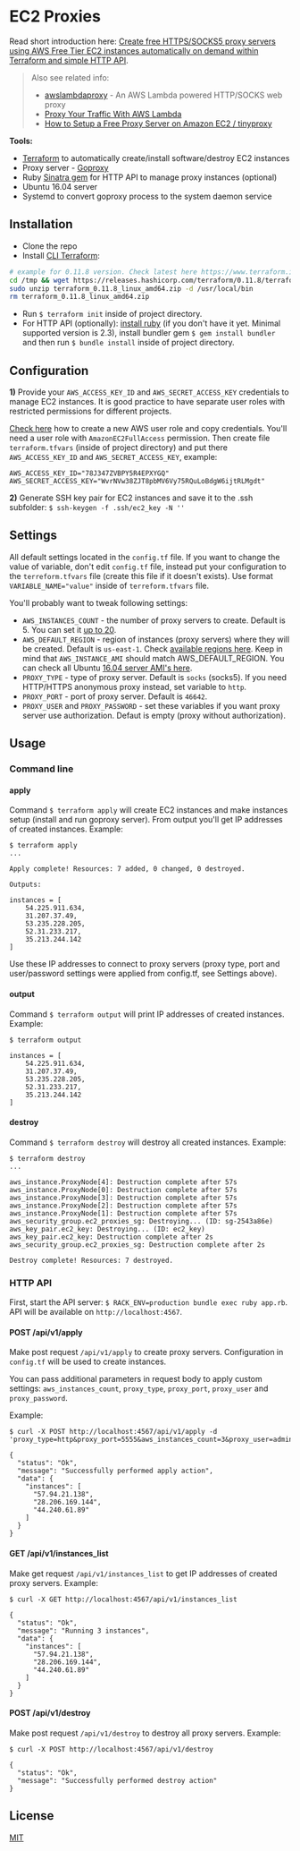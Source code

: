 # EC2 Proxies

Read short introduction here: [Create free HTTPS/SOCKS5 proxy servers using AWS Free Tier EC2 instances automatically on demand within Terraform and simple HTTP API](https://victorafanasev.info/tech/create-free-https-socks5-proxy-servers-using-free-ec2-automatically).

> Also see related info:
> * [awslambdaproxy](https://github.com/dan-v/awslambdaproxy) - An AWS Lambda powered HTTP/SOCKS web proxy
> * [Proxy Your Traffic With AWS Lambda](https://medium.com/@malzoek/proxy-your-traffic-with-aws-lambda-74efba8269ff)
> * [How to Setup a Free Proxy Server on Amazon EC2 / tinyproxy](https://webrobots.io/how-to-setup-a-free-proxy-server-on-amazon-ec2/)


**Tools:**
* [Terraform](https://www.terraform.io/) to automatically create/install software/destroy EC2 instances
* Proxy server - [Goproxy](https://github.com/snail007/goproxy)
* Ruby [Sinatra gem](http://sinatrarb.com/) for HTTP API to manage proxy instances (optional)
* Ubuntu 16.04 server
* Systemd to convert goproxy process to the system daemon service


## Installation

* Clone the repo
* Install [CLI Terraform](https://www.terraform.io/intro/getting-started/install.html):

```bash
# example for 0.11.8 version. Check latest here https://www.terraform.io/downloads.html
cd /tmp && wget https://releases.hashicorp.com/terraform/0.11.8/terraform_0.11.8_linux_amd64.zip
sudo unzip terraform_0.11.8_linux_amd64.zip -d /usr/local/bin
rm terraform_0.11.8_linux_amd64.zip
```

* Run `$ terraform init` inside of project directory.
* For HTTP API (optionally): [install ruby](https://www.ruby-lang.org/en/documentation/installation/) (if you don't have it yet. Minimal supported version is 2.3), install bundler gem `$ gem install bundler` and then run `$ bundle install` inside of project directory.


## Configuration

**1)** Provide your `AWS_ACCESS_KEY_ID` and `AWS_SECRET_ACCESS_KEY` credentials to manage EC2 instances. It is good practice to have separate user roles with restricted permissions for different projects.

[Check here](https://medium.com/@vfreefly/how-to-create-aws-restricted-credentials-example-for-s3-eb360189f383) how to create a new AWS user role and copy credentials. You'll need a user role with `AmazonEC2FullAccess` permission. Then create file `terraform.tfvars` (inside of project directory) and put there `AWS_ACCESS_KEY_ID` and `AWS_SECRET_ACCESS_KEY`, example:

```
AWS_ACCESS_KEY_ID="78J347ZVBPY5R4EPXYGQ"
AWS_SECRET_ACCESS_KEY="WvrNVw38ZJT8pbMV6Vy75RQuLoBdgW6ijtRLMgdt"
```

**2)** Generate SSH key pair for EC2 instances and save it to the .ssh subfolder: `$ ssh-keygen -f .ssh/ec2_key -N ''`


## Settings

All default settings located in the `config.tf` file. If you want to change the value of variable, don't edit `config.tf` file, instead put your configuration to the `terreform.tfvars` file (create this file if it doesn't exists). Use format `VARIABLE_NAME="value"` inside of `terreform.tfvars` file.

You'll probably want to tweak following settings:

* `AWS_INSTANCES_COUNT` - the number of proxy servers to create. Default is 5. You can set it [up to 20](https://aws.amazon.com/ec2/faqs/#How_many_instances_can_I_run_in_Amazon_EC2).
* `AWS_DEFAULT_REGION` - region of instances (proxy servers) where they will be created. Default is `us-east-1`. Check [available regions here](https://docs.aws.amazon.com/general/latest/gr/rande.html#ec2_region). Keep in mind that `AWS_INSTANCE_AMI` should match AWS_DEFAULT_REGION. You can check all Ubuntu [16.04 server AMI's here](https://cloud-images.ubuntu.com/locator/ec2/).
* `PROXY_TYPE` - type of proxy server. Default is `socks` (socks5). If you need HTTP/HTTPS anonymous proxy instead, set variable to `http`.
* `PROXY_PORT` - port of proxy server. Default is `46642`.
* `PROXY_USER` and `PROXY_PASSWORD` - set these variables if you want proxy server use authorization. Defaut is empty (proxy without authorization).

## Usage
### Command line
#### apply

Command `$ terraform apply` will create EC2 instances and make instances setup (install and run goproxy server). From output you'll get IP addresses of created instances. Example:

```
$ terraform apply
...

Apply complete! Resources: 7 added, 0 changed, 0 destroyed.

Outputs:

instances = [
    54.225.911.634,
    31.207.37.49,
    53.235.228.205,
    52.31.233.217,
    35.213.244.142
]
```

Use these IP addresses to connect to proxy servers (proxy type, port and user/password settings were applied from config.tf, see Settings above).

#### output

Command `$ terraform output` will print IP addresses of created instances. Example:

```
$ terraform output

instances = [
    54.225.911.634,
    31.207.37.49,
    53.235.228.205,
    52.31.233.217,
    35.213.244.142
]
```

#### destroy

Command `$ terraform destroy` will destroy all created instances. Example:

```
$ terraform destroy
...

aws_instance.ProxyNode[4]: Destruction complete after 57s
aws_instance.ProxyNode[0]: Destruction complete after 57s
aws_instance.ProxyNode[3]: Destruction complete after 57s
aws_instance.ProxyNode[2]: Destruction complete after 57s
aws_instance.ProxyNode[1]: Destruction complete after 57s
aws_security_group.ec2_proxies_sg: Destroying... (ID: sg-2543a86e)
aws_key_pair.ec2_key: Destroying... (ID: ec2_key)
aws_key_pair.ec2_key: Destruction complete after 2s
aws_security_group.ec2_proxies_sg: Destruction complete after 2s

Destroy complete! Resources: 7 destroyed.
```


### HTTP API

First, start the API server: `$ RACK_ENV=production bundle exec ruby app.rb`. API will be available on `http://localhost:4567`.

#### POST /api/v1/apply

Make post request `/api/v1/apply` to create proxy servers. Configuration in `config.tf` will be used to create instances.

You can pass additional parameters in request body to apply custom settings: `aws_instances_count`, `proxy_type`, `proxy_port`, `proxy_user` and `proxy_password`.

Example:

```
$ curl -X POST http://localhost:4567/api/v1/apply -d 'proxy_type=http&proxy_port=5555&aws_instances_count=3&proxy_user=admin&proxy_password=123456'

{
  "status": "Ok",
  "message": "Successfully performed apply action",
  "data": {
    "instances": [
      "57.94.21.138",
      "28.206.169.144",
      "44.240.61.89"
    ]
  }
}
```

#### GET /api/v1/instances_list

Make get request `/api/v1/instances_list` to get IP addresses of created proxy servers. Example:

```
$ curl -X GET http://localhost:4567/api/v1/instances_list

{
  "status": "Ok",
  "message": "Running 3 instances",
  "data": {
    "instances": [
      "57.94.21.138",
      "28.206.169.144",
      "44.240.61.89"
    ]
  }
}
```

#### POST /api/v1/destroy

Make post request `/api/v1/destroy` to destroy all proxy servers. Example:

```
$ curl -X POST http://localhost:4567/api/v1/destroy

{
  "status": "Ok",
  "message": "Successfully performed destroy action"
}
```

## License

[MIT](https://opensource.org/licenses/MIT)
